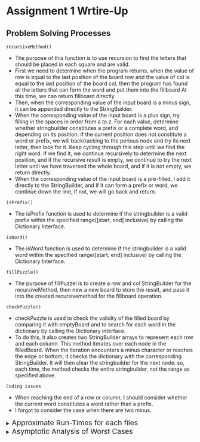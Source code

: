 # Assignment 1 Wrtire-Up

## Problem Solving Processes
`recursiveMethod()`<br />
- The purpose of this function is to use recursion to find the letters that should be placed in each square and are valid. 
- First we need to determine when the program returns, when the value of row is equal to the last position of the board row
and the value of col is equal to the last position of the board col, then the program has found all the letters that can form the word and put them into the fillboard At this time, we can return fillboard directly.
- Then, when the corresponding value of the input board is a minus sign, it can be appended directly to the StringBuilder.
- When the corresponding value of the input board is a plus sign, try filling in the spaces in order from a to z. For each value, determine whether stringbuilder constitutes a prefix or a complete word, and depending on its position. If the current position does not constitute a word or prefix, we will backtracking to the perious node and try its next letter, then look for it. Keep cycling through this step until we find the right word. If we find it, we continue recursively to determine the next position, and if the recursive result is empty, we continue to try the next letter until we have traversed the whole board, and if it is not empty, we return directly.
- When the corresponding value of the input board is a pre-filled, I add it directly to the StringBuilder, and if it can form a prefix or word, we continue down the line, if not, we will go back and return.

`isPrefix()`  <br />
- The isPrefix function is used to determine if the stringbuilder is a valid prefix within the specified range([start, end] inclusive) by calling the Dictionary Interface.

`isWord()`  <br />
- The isWord function is used to determine if the stringbuilder is a valid word within the specified range([start, end] inclusive) by calling the Dictionary Interface.

`fillPuzzle()` <br />
- The purpose of fillPuzzel is to create a row and col StringBuilder for the recursiveMethod, then new a new board to store the result, and pass it into the created recursivemethod for the fillboard operation.

`checkPuzzle()`  <br />

- checkPuzzle is used to check the validity of the filled board by comparing it with emptyBoard and to search for each word in the dictionary by calling the Dictionary interface.
- To do this, it also creates two StringBuilder arrays to represent each row and each column. This method iterates over each node in the filledBoard. When the iteration encounters a minus character or reaches the edge or bottom, it checks the dictionary with the corresponding StringBuilder. It will then clear the stringbuilder for the next node. so, each time, the method checks the entire stringbuilder, not the range as specified above.

`Coding issues`  <br />
- When reaching the end of a row or column, I should consider whether the current word constitutes a word rather than a prefix.
- I forgot to consider the case when there are two minus.

<details>
<summary><span style="font-size: 19px">Approximate Run-Times for each files</span></summary>
<p>


| Text Files | Approximent Run-Times                  |
|------------|----------------------------------------|
| `test3a`   | less than 1s                           |
| `test3b`   | less than 1s                           |
| `test4a`   | 9.70s                                  |
| `test4b`   | 8.70s                                  |
| `test4c`   | less than 1s                           |
| `test4d`   | less than 1s                           |
| `test4e`   | greater than 30min                     |
| `test4f`   | 1.86s                                  |
| `test5a`   | 7.24s                                  |
| `test6a`   | greater than 30min                     |
| `test6b`   | about 24min                            |
| `test6c`   | greater than 30min                     |
| `test7a`   | greater than 30min                     |
| `test8a`   | greater than 30min                     | 
| `test8b`   | greater than 30min                     |
| `test8c`   | about 15min                            |

</p>
</details>

<details>
<summary><span style="font-size: 19px">Asymptotic Analysis of Worst Cases</span></summary>
<p>

#### The worse run time should be 26^n, or O(2^n).

```
There are 26 possibilities for each node, 
having n nodes means that there will be n times cycle, 
and combination can be multiplied by each other.
```

</p>
</details>
